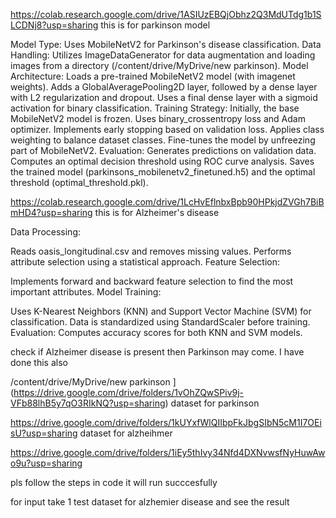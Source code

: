 https://colab.research.google.com/drive/1ASIUzEBQjObhz2Q3MdUTdg1b1SLCDNj8?usp=sharing 
this is for parkinson model


Model Type: Uses MobileNetV2 for Parkinson's disease classification.
Data Handling: Utilizes ImageDataGenerator for data augmentation and loading images from a directory (/content/drive/MyDrive/new parkinson).
Model Architecture:
Loads a pre-trained MobileNetV2 model (with imagenet weights).
Adds a GlobalAveragePooling2D layer, followed by a dense layer with L2 regularization and dropout.
Uses a final dense layer with a sigmoid activation for binary classification.
Training Strategy:
Initially, the base MobileNetV2 model is frozen.
Uses binary_crossentropy loss and Adam optimizer.
Implements early stopping based on validation loss.
Applies class weighting to balance dataset classes.
Fine-tunes the model by unfreezing part of MobileNetV2.
Evaluation:
Generates predictions on validation data.
Computes an optimal decision threshold using ROC curve analysis.
Saves the trained model (parkinsons_mobilenetv2_finetuned.h5) and the optimal threshold (optimal_threshold.pkl).





https://colab.research.google.com/drive/1LcHvEflnbxBpb90HPkjdZVGh7BiBmHD4?usp=sharing
this is for Alzheimer's disease


Data Processing:

Reads oasis_longitudinal.csv and removes missing values.
Performs attribute selection using a statistical approach.
Feature Selection:

Implements forward and backward feature selection to find the most important attributes.
Model Training:

Uses K-Nearest Neighbors (KNN) and Support Vector Machine (SVM) for classification.
Data is standardized using StandardScaler before training.
Evaluation:
Computes accuracy scores for both KNN and SVM models.   

check if Alzheimer disease is present then Parkinson may come. I have done this also







/content/drive/MyDrive/new parkinson ](https://drive.google.com/drive/folders/1vOhZQwSPiv9j-VFb88lhB5y7qO3RIkNQ?usp=sharing)
dataset for parkinson



https://drive.google.com/drive/folders/1kUYxfWlQIIbpFkJbgSIbN5cM1I7OEisU?usp=sharing
dataset for alzheihmer




https://drive.google.com/drive/folders/1iEy5thIvy34Nfd4DXNvwsfNyHuwAwo9u?usp=sharing




pls follow the steps in code it will run succcesfully



for input take 1 test dataset for alzhemier disease and see the result
